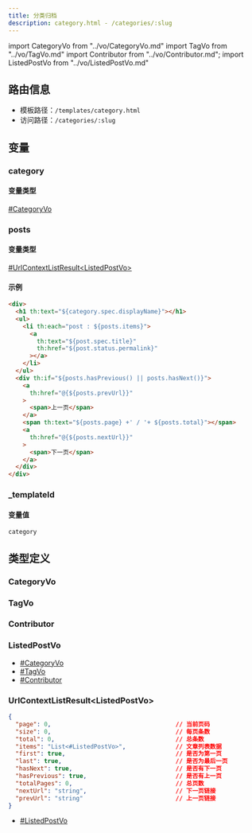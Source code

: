 ```yaml
---
title: 分类归档
description: category.html - /categories/:slug
---
```


import CategoryVo from "../vo/CategoryVo.md"
import TagVo from "../vo/TagVo.md"
import Contributor from "../vo/Contributor.md";
import ListedPostVo from "../vo/ListedPostVo.md"

## 路由信息

- 模板路径：`/templates/category.html`
- 访问路径：`/categories/:slug`

## 变量

### category

#### 变量类型

[#CategoryVo](#categoryvo)

### posts

#### 变量类型

[#UrlContextListResult<ListedPostVo\>](#urlcontextlistresultlistedpostvo)

#### 示例

```html title="/templates/category.html"
<div>
  <h1 th:text="${category.spec.displayName}"></h1>
  <ul>
    <li th:each="post : ${posts.items}">
      <a
        th:text="${post.spec.title}"
        th:href="${post.status.permalink}"
      ></a>
    </li>
  </ul>
  <div th:if="${posts.hasPrevious() || posts.hasNext()}">
    <a
      th:href="@{${posts.prevUrl}}"
    >
      <span>上一页</span>
    </a>
    <span th:text="${posts.page} +' / '+ ${posts.total}"></span>
    <a
      th:href="@{${posts.nextUrl}}"
    >
      <span>下一页</span>
    </a>
  </div>
</div>
```

### _templateId

#### 变量值

`category`

## 类型定义

### CategoryVo

<CategoryVo />

### TagVo

<TagVo />

### Contributor

<Contributor />

### ListedPostVo

<ListedPostVo />

- [#CategoryVo](#categoryvo)
- [#TagVo](#tagvo)
- [#Contributor](#contributor)

### UrlContextListResult<ListedPostVo\>

```json title="UrlContextListResult<ListedPostVo>"
{
  "page": 0,                                   // 当前页码
  "size": 0,                                   // 每页条数
  "total": 0,                                  // 总条数
  "items": "List<#ListedPostVo>",              // 文章列表数据
  "first": true,                               // 是否为第一页
  "last": true,                                // 是否为最后一页
  "hasNext": true,                             // 是否有下一页
  "hasPrevious": true,                         // 是否有上一页
  "totalPages": 0,                             // 总页数
  "nextUrl": "string",                         // 下一页链接
  "prevUrl": "string"                          // 上一页链接
}
```

- [#ListedPostVo](#listedpostvo)
